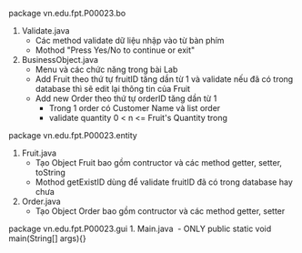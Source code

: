 package vn.edu.fpt.P00023.bo
  1. Validate.java
      - Các method validate dữ liệu nhập vào từ bàn phím
      - Mothod "Press Yes/No to continue or exit"
  2. BusinessObject.java
      - Menu và các chức năng trong bài Lab 
      - Add Fruit theo thứ tự fruitID tăng dần từ 1 và validate nếu đã có trong database thì sẽ edit lại thông tin của Fruit 
      - Add new Order theo thứ tự orderID tăng dần từ 1
        + Trong 1 order có Customer Name và list order 
        + validate quantity 0 < n <= Fruit's Quantity trong 
        
package vn.edu.fpt.P00023.entity 
  1. Fruit.java 
      - Tạo Object Fruit bao gồm contructor và các method getter, setter, toString 
      - Mothod getExistID dùng để validate fruitID đã có trong database hay chưa 
  2. Order.java 
      - Tạo Object Order bao gồm contructor và các method getter, setter

package vn.edu.fpt.P00023.gui
  1. Main.java 
      - ONLY public static void main(String[] args){}
